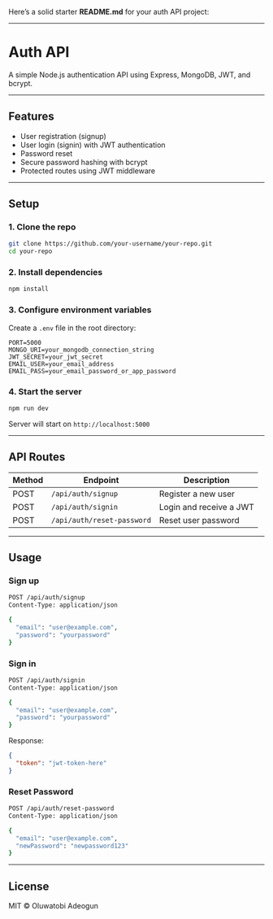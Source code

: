 Here’s a solid starter **README.md** for your auth API project:

---

# Auth API

A simple Node.js authentication API using Express, MongoDB, JWT, and bcrypt.

---

## Features

* User registration (signup)
* User login (signin) with JWT authentication
* Password reset
* Secure password hashing with bcrypt
* Protected routes using JWT middleware

---

## Setup

### 1. Clone the repo

```bash
git clone https://github.com/your-username/your-repo.git
cd your-repo
```

### 2. Install dependencies

```bash
npm install
```

### 3. Configure environment variables

Create a `.env` file in the root directory:

```env
PORT=5000
MONGO_URI=your_mongodb_connection_string
JWT_SECRET=your_jwt_secret
EMAIL_USER=your_email_address
EMAIL_PASS=your_email_password_or_app_password
```

### 4. Start the server

```bash
npm run dev
```

Server will start on `http://localhost:5000`

---

## API Routes

| Method | Endpoint                   | Description             |
| ------ | -------------------------- | ----------------------- |
| POST   | `/api/auth/signup`         | Register a new user     |
| POST   | `/api/auth/signin`         | Login and receive a JWT |
| POST   | `/api/auth/reset-password` | Reset user password     |

---

## Usage

### Sign up

```bash
POST /api/auth/signup
Content-Type: application/json

{
  "email": "user@example.com",
  "password": "yourpassword"
}
```

### Sign in

```bash
POST /api/auth/signin
Content-Type: application/json

{
  "email": "user@example.com",
  "password": "yourpassword"
}
```

Response:

```json
{
  "token": "jwt-token-here"
}
```

### Reset Password

```bash
POST /api/auth/reset-password
Content-Type: application/json

{
  "email": "user@example.com",
  "newPassword": "newpassword123"
}
```

---

## License

MIT © Oluwatobi Adeogun



